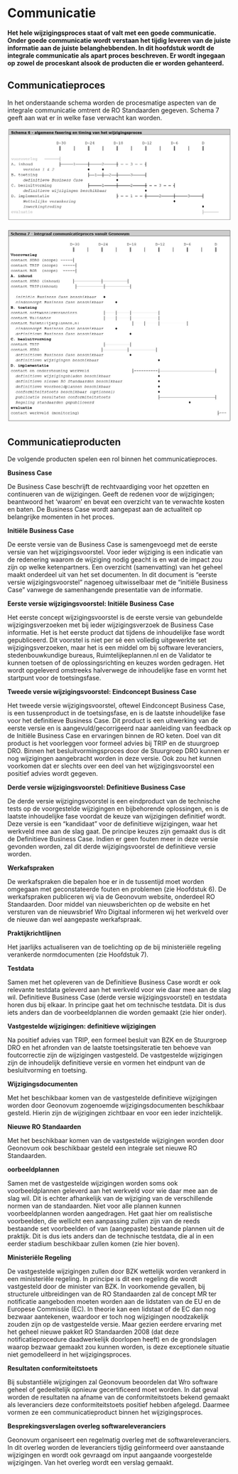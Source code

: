# Communicatie

**Het hele wijzigingsproces staat of valt met een goede communicatie. Onder goede
communicatie wordt verstaan het tijdig leveren van de juiste informatie aan de
juiste belanghebbenden. In dit hoofdstuk wordt de integrale communicatie als
apart proces beschreven. Er wordt ingegaan op zowel de proceskant alsook de
producten die er worden gehanteerd.**

## Communicatieproces

In het onderstaande schema worden de procesmatige aspecten van de integrale
communicatie omtrent de RO Standaarden gegeven. Schema 7 geeft aan wat er in
welke fase verwacht kan worden.

![](media/c39ec102783ce19cda3d724582850ff0.jpg)

![](media/eca1fcfa9ac85bdd4fad658a047ef623.jpg)

## Communicatieproducten

De volgende producten spelen een rol binnen het communicatieproces.

**Business Case**

De Business Case beschrijft de rechtvaardiging voor het opzetten en continueren
van de wijzigingen. Geeft de redenen voor de wijzigingen; beantwoord het
‘waarom’ en bevat een overzicht van te verwachte kosten en baten. De Business
Case wordt aangepast aan de actualiteit op belangrijke momenten in het proces.

**Initiële Business Case**

De eerste versie van de Business Case is samengevoegd met de eerste versie van
het wijzigingsvoorstel. Voor ieder wijziging is een indicatie van de redenering
waarom de wijziging nodig geacht is en wat de impact zou zijn op welke
ketenpartners. Een overzicht (samenvatting) van het geheel maakt onderdeel uit
van het set documenten. In dit document is “eerste versie wijzigingsvoorstel”
nagenoeg uitwisselbaar met de “initiële Business Case” vanwege de samenhangende
presentatie van de informatie.

**Eerste versie wijzigingsvoorstel: Initiële Business Case**

Het eerste concept wijzigingsvoorstel is de eerste versie van gebundelde
wijzigingsverzoeken met bij ieder wijzigingsverzoek de Business Case informatie.
Het is het eerste product dat tijdens de inhoudelijke fase wordt gepubliceerd.
Dit voorstel is niet per sé een volledig uitgewerkte set wijzigingsverzoeken,
maar het is een middel om bij software leveranciers, stedenbouwkundige bureaus,
Ruimtelijkeplannen.nl en de Validator te kunnen toetsen of de oplossingsrichting
en keuzes worden gedragen. Het wordt opgeleverd omstreeks halverwege de
inhoudelijke fase en vormt het startpunt voor de toetsingsfase.

**Tweede versie wijzigingsvoorstel: Eindconcept Business Case**

Het tweede versie wijzigingsvoorstel, oftewel Eindconcept Business Case, is een
tussenproduct in de toetsingsfase, en is de laatste inhoudelijke fase voor het
definitieve Business Case. Dit product is een uitwerking van de eerste versie en
is aangevuld/gecorrigeerd naar aanleiding van feedback op de Initiële Business
Case en ervaringen binnen de RO keten. Doel van dit product is het voorleggen
voor formeel advies bij TRIP en de stuurgroep DRO. Binnen het
besluitvormingsproces door de Stuurgroep DRO kunnen er nog wijzigingen
aangebracht worden in deze versie. Ook zou het kunnen voorkomen dat er slechts
over een deel van het wijzigingsvoorstel een positief advies wordt gegeven.

**Derde versie wijzigingsvoorstel: Definitieve Business Case**

De derde versie wijzigingsvoorstel is een eindproduct van de technische tests op
de voorgestelde wijzigingen en bijbehorende oplossingen, en is de laatste
inhoudelijke fase voordat de keuze van wijzigingen definitief wordt. Deze versie
is een “kandidaat” voor de definitieve wijzigingen, waar het werkveld mee aan de
slag gaat. De principe keuzes zijn gemaakt dus is dit de Definitieve Business
Case. Indien er geen fouten meer in deze versie gevonden worden, zal dit derde
wijzigingsvoorstel de definitieve versie worden.

**Werkafspraken**

De werkafspraken die bepalen hoe er in de tussentijd moet worden omgegaan met
geconstateerde fouten en problemen (zie Hoofdstuk 6). De werkafspraken
publiceren wij via de Geonovum website, onderdeel RO Standaarden. Door middel
van nieuwsberichten op de website en het versturen van de nieuwsbrief Wro
Digitaal informeren wij het werkveld over de nieuwe dan wel aangepaste
werkafspraak.

**Praktijkrichtlijnen**

Het jaarlijks actualiseren van de toelichting op de bij ministeriële regeling
verankerde normdocumenten (zie Hoofdstuk 7).

**Testdata**

Samen met het opleveren van de Definitieve Business Case wordt er ook relevante
testdata geleverd aan het werkveld voor wie daar mee aan de slag wil.
Definitieve Business Case (derde versie wijzigingsvoorstel) en testdata horen
dus bij elkaar. In principe gaat het om technische testdata. Dit is dus iets
anders dan de voorbeeldplannen die worden gemaakt (zie hier onder).

**Vastgestelde wijzigingen: definitieve wijzigingen**

Na positief advies van TRIP, een formeel besluit van BZK en de Stuurgroep DRO en
het afronden van de laatste toetsingsiteratie ten behoeve van foutcorrectie zijn
de wijzigingen vastgesteld. De vastgestelde wijzigingen zijn de inhoudelijk
definitieve versie en vormen het eindpunt van de besluitvorming en toetsing.

**Wijzigingsdocumenten**

Met het beschikbaar komen van de vastgestelde definitieve wijzigingen worden
door Geonovum zogenoemde wijzigingsdocumenten beschikbaar gesteld. Hierin zijn
de wijzigingen zichtbaar en voor een ieder inzichtelijk.

**Nieuwe RO Standaarden**

Met het beschikbaar komen van de vastgestelde wijzigingen worden door Geonovum
ook beschikbaar gesteld een integrale set nieuwe RO Standaarden.

**oorbeeldplannen**

Samen met de vastgestelde wijzigingen worden soms ook voorbeeldplannen geleverd
aan het werkveld voor wie daar mee aan de slag wil. Dit is echter afhankelijk
van de wijziging van de verschillende normen van de standaarden. Niet voor alle
plannen kunnen voorbeeldplannen worden aangedragen. Het gaat hier om
realistische voorbeelden, die wellicht een aanpassing zullen zijn van de reeds
bestaande set voorbeelden of van (aangepaste) bestaande plannen uit de praktijk.
Dit is dus iets anders dan de technische testdata, die al in een eerder stadium
beschikbaar zullen komen (zie hier boven).

**Ministeriële Regeling**

De vastgestelde wijzigingen zullen door BZK wettelijk worden verankerd in een
ministeriële regeling. In principe is dit een regeling die wordt vastgesteld
door de minister van BZK. In voorkomende gevallen, bij structurele uitbreidingen
van de RO Standaarden zal de concept MR ter notificatie aangeboden moeten worden
aan de lidstaten van de EU en de Europese Commissie (EC). In theorie kan een
lidstaat of de EC dan nog bezwaar aantekenen, waardoor er toch nog wijzigingen
noodzakelijk zouden zijn op de vastgestelde versie. Maar gezien eerdere ervaring
met het geheel nieuwe pakket RO Standaarden 2008 (dat deze notificatieprocedure
daadwerkelijk doorlopen heeft) en de grondslagen waarop bezwaar gemaakt zou
kunnen worden, is deze exceptionele situatie niet gemodelleerd in het
wijzigingsproces.

**Resultaten conformiteitstoets**

Bij substantiële wijzigingen zal Geonovum beoordelen dat Wro software geheel of
gedeeltelijk opnieuw gecertificeerd moet worden. In dat geval worden de
resultaten na afname van de conformiteitstoets bekend gemaakt als leveranciers
deze conformiteitstoets positief hebben afgelegd. Daarmee vormen ze een
communicatieproduct binnen het wijzigingsproces.

**Besprekingsverslagen overleg softwareleveranciers**

Geonovum organiseert een regelmatig overleg met de softwareleveranciers. In dit
overleg worden de leveranciers tijdig geïnformeerd over aanstaande wijzigingen
en wordt ook gevraagd om input aangaande voorgestelde wijzigingen. Van het
overleg wordt een verslag gemaakt.
